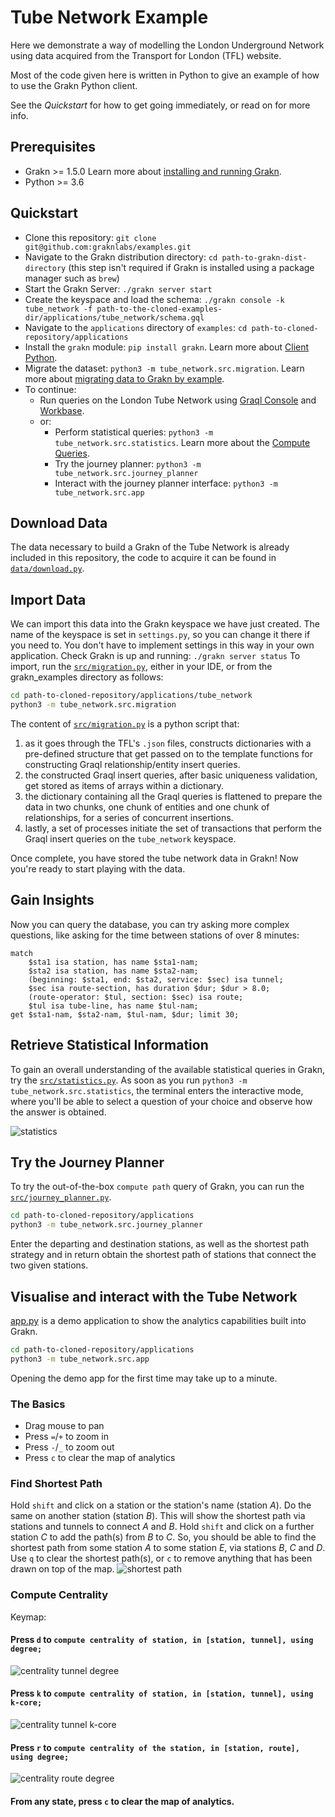# Tube Network Example

Here we demonstrate a way of modelling the London Underground Network using data acquired from the Transport for London (TFL) website.

Most of the code given here is written in Python to give an example of how to use the Grakn Python client.

See the _Quickstart_ for how to get going immediately, or read on for more info.

## Prerequisites
- Grakn >= 1.5.0 Learn more about [installing and running Grakn](http://dev.grakn.ai/docs/running-grakn/install-and-run).
- Python >= 3.6

## Quickstart

- Clone this repository: `git clone git@github.com:graknlabs/examples.git`
- Navigate to the Grakn distribution directory: `cd path-to-grakn-dist-directory` (this step isn't required if Grakn is installed using a package manager such as `brew`)
- Start the Grakn Server: `./grakn server start`
- Create the keyspace and load the schema: `./grakn console -k tube_network -f path-to-the-cloned-examples-dir/applications/tube_network/schema.gql`
- Navigate to the `applications` directory of `examples`: `cd path-to-cloned-repository/applications`
- Install the `grakn` module: `pip install grakn`. Learn more about [Client Python](http://dev.grakn.ai/docs/client-api/python).
- Migrate the dataset: `python3 -m tube_network.src.migration`. Learn more about [migrating data to Grakn by example](http://dev.grakn.ai/docs/examples/phone-calls-migration-python).
- To continue:
    - Run queries on the London Tube Network using [Graql Console](http://dev.grakn.ai/docs/running-grakn/console) and [Workbase](http://dev.grakn.ai/docs/workbase/overview).
    - or:
        - Perform statistical queries: `python3 -m tube_network.src.statistics`. Learn more about the [Compute Queries](http://dev.grakn.ai/docs/query/compute-query).
        - Try the journey planner: `python3 -m tube_network.src.journey_planner`
        - Interact with the journey planner interface: `python3 -m tube_network.src.app`

## Download Data
The data necessary to build a Grakn of the Tube Network is already included in this repository, the code to acquire it can be found in [`data/download.py`](data/download.py).

## Import Data
We can import this data into the Grakn keyspace we have just created. The name of the keyspace is set in `settings.py`, so you can change it there if you need to. You don't have to implement settings in this way in your own application.
Check Grakn is up and running: `./grakn server status`
To import, run the [`src/migration.py`](src/migration.py), either in your IDE, or from the grakn_examples directory as follows:

```bash
cd path-to-cloned-repository/applications/tube_network
python3 -m tube_network.src.migration
```

The content of [`src/migration.py`](src/migration.py) is a python script that:
1. as it goes through the TFL's `.json` files, constructs dictionaries with a pre-defined structure that get passed on to the template functions for constructing Graql relationship/entity insert queries.
2. the constructed Graql insert queries, after basic uniqueness validation, get stored as items of arrays within a dictionary.
3. the dictionary containing all the Graql queries is flattened to prepare the data in two chunks, one chunk of entities and one chunk of relationships, for a series of concurrent insertions.
4. lastly, a set of processes initiate the set of transactions that perform the Graql insert queries on the `tube_network` keyspace.

Once complete, you have stored the tube network data in Grakn!
Now you're ready to start playing with the data.


## Gain Insights
Now you can query the database, you can try asking more complex questions, like asking for the time between stations of over 8 minutes:
```
match
    $sta1 isa station, has name $sta1-nam;
    $sta2 isa station, has name $sta2-nam;
    (beginning: $sta1, end: $sta2, service: $sec) isa tunnel;
    $sec isa route-section, has duration $dur; $dur > 8.0;
    (route-operator: $tul, section: $sec) isa route;
    $tul isa tube-line, has name $tul-nam;
get $sta1-nam, $sta2-nam, $tul-nam, $dur; limit 30;
```

## Retrieve Statistical Information
To gain an overall understanding of the available statistical queries in Grakn, try the [`src/statistics.py`](src/statistics.py).
As soon as you run `python3 -m tube_network.src.statistics`, the terminal enters the interactive mode, where you'll be able to select a question of your choice and observe how the answer is obtained.

![statistics](images/statistics.png)

## Try the Journey Planner
To try the out-of-the-box `compute path` query of Grakn, you can run the [`src/journey_planner.py`](src/journey_planner.py).

```bash
cd path-to-cloned-repository/applications
python3 -m tube_network.src.journey_planner
```

Enter the departing and destination stations, as well as the shortest path strategy and in return obtain the shortest path of stations that connect the two given stations.

## Visualise and interact with the Tube Network

[app.py](visualisation/app.py) is a demo application to show the analytics capabilities built into Grakn.

```bash
cd path-to-cloned-repository/applications
python3 -m tube_network.src.app
```
Opening the demo app for the first time may take up to a minute.

### The Basics

- Drag mouse to pan
- Press `=`/`+` to zoom in
- Press `-`/`_` to zoom out
- Press `c` to clear the map of analytics

### Find Shortest Path
Hold `shift` and click on a station or the station's name (station _A_). Do the same on another station (station _B_). This will show the shortest path via stations and tunnels to connect _A_ and _B_.
Hold `shift` and click on a further station _C_ to add the path(s) from _B_ to _C_.
So, you should be able to find the shortest path from some station _A_ to some station _E_, via stations _B_, _C_ and _D_.
Use `q` to clear the shortest path(s), or `c` to remove anything that has been drawn on top of the map.
![shortest path](images/shortest-path.png)


### Compute Centrality
Keymap:

#### Press `d` to `compute centrality of station, in [station, tunnel], using degree;`
![centrality tunnel degree](images/centrality-tunnel-degree.png)

#### Press `k` to `compute centrality of station, in [station, tunnel], using k-core;`
![centrality tunnel k-core](images/centrality-tunnel-k-core.png)

#### Press `r` to `compute centrality of the station, in [station, route], using degree;`
![centrality route degree](images/centrality-route-degree.png)

#### From any state, press `c` to clear the map of analytics.